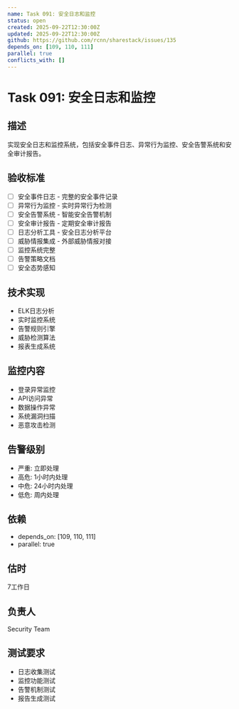 ```yaml
---
name: Task 091: 安全日志和监控
status: open
created: 2025-09-22T12:30:00Z
updated: 2025-09-22T12:30:00Z
github: https://github.com/rcnn/sharestack/issues/135
depends_on: [109, 110, 111]
parallel: true
conflicts_with: []
---
```


# Task 091: 安全日志和监控

## 描述
实现安全日志和监控系统，包括安全事件日志、异常行为监控、安全告警系统和安全审计报告。

## 验收标准
- [ ] 安全事件日志 - 完整的安全事件记录
- [ ] 异常行为监控 - 实时异常行为检测
- [ ] 安全告警系统 - 智能安全告警机制
- [ ] 安全审计报告 - 定期安全审计报告
- [ ] 日志分析工具 - 安全日志分析平台
- [ ] 威胁情报集成 - 外部威胁情报对接
- [ ] 监控系统完整
- [ ] 告警策略文档
- [ ] 安全态势感知

## 技术实现
- ELK日志分析
- 实时监控系统
- 告警规则引擎
- 威胁检测算法
- 报表生成系统

## 监控内容
- 登录异常监控
- API访问异常
- 数据操作异常
- 系统漏洞扫描
- 恶意攻击检测

## 告警级别
- 严重: 立即处理
- 高危: 1小时内处理
- 中危: 24小时内处理
- 低危: 周内处理

## 依赖
- depends_on: [109, 110, 111]
- parallel: true

## 估时
7工作日

## 负责人
Security Team

## 测试要求
- 日志收集测试
- 监控功能测试
- 告警机制测试
- 报告生成测试
